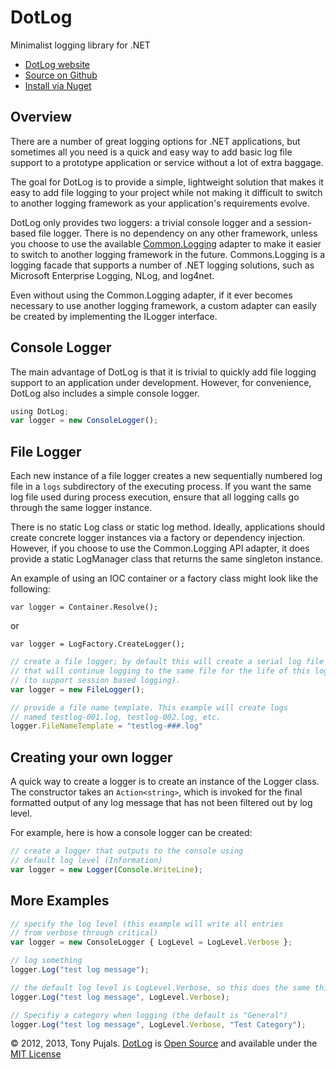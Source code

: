 # DotLog
Minimalist logging library for .NET

- <a href="http://tonypujals.github.com/dotlog/">DotLog website</a>
- <a href="https://github.com/tonypujals/dotlog/">Source on Github</a>
- <a href="https://nuget.org/packages/DotLog/">Install via Nuget</a>

## Overview

There are a number of great logging options for .NET applications, but sometimes all you need is a quick and easy way to add basic log file support to a prototype application or service without a lot of extra baggage.

The goal for DotLog is to provide a simple, lightweight solution that makes it easy to add file logging to your project while not making it difficult to switch to another logging framework as your application's requirements evolve.

DotLog only provides two loggers: a trivial console logger and a session-based file logger. There is no dependency on any other framework, unless you choose to use the available <a href="http://netcommon.sourceforge.net/">Common.Logging</a> adapter to make it easier to switch to another logging framework in the future. Commons.Logging is a logging facade that supports a number of .NET logging solutions, such as Microsoft Enterprise Logging, NLog, and log4net.

Even without using the Common.Logging adapter, if it ever becomes necessary to use another logging
framework, a custom adapter can easily be created by implementing the ILogger interface.

## Console Logger
The main advantage of DotLog is that it is trivial to quickly add file logging support to an application under development. However, for convenience, DotLog also includes a simple console logger.

```javascript
using DotLog;
var logger = new ConsoleLogger();
```

## File Logger 
Each new instance of a file logger creates a new sequentially numbered log file in a <code>logs</code> subdirectory of the executing process. If you want the same log file used during process execution, ensure that all logging calls go through the same logger instance.

There is no static Log class or static log method. Ideally, applications should create concrete logger instances via a factory or dependency injection. However, if you choose to use the Common.Logging API adapter, it does provide a static LogManager class that returns the same singleton instance.

An example of using an IOC container or a factory class might look like the following:

<code>var logger = Container.Resolve<ILogger>();</code>

or

<code>var logger = LogFactory.CreateLogger();</code>

```javascript
// create a file logger; by default this will create a serial log file
// that will continue logging to the same file for the life of this logger
// (to support session based logging).
var logger = new FileLogger();

// provide a file name template. This example will create logs
// named testlog-001.log, testlog-002.log, etc.
logger.FileNameTemplate = "testlog-###.log"
```

## Creating your own logger
A quick way to create a logger is to create an instance of the Logger class. The constructor takes an <code>Action&lt;string&gt;</code>, which is invoked for the final formatted output of any log message that has not been filtered out by log level.

For example, here is how a console logger can be created:

```javascript
// create a logger that outputs to the console using
// default log level (Information)
var logger = new Logger(Console.WriteLine);
```


## More Examples

```javascript
// specify the log level (this example will write all entries
// from verbose through critical)
var logger = new ConsoleLogger { LogLevel = LogLevel.Verbose };

// log something
logger.Log("test log message");

// the default log level is LogLevel.Verbose, so this does the same thing:
logger.Log("test log message", LogLevel.Verbose);

// Specifiy a category when logging (the default is "General")
logger.Log("test log message", LogLevel.Verbose, "Test Category");
```

&copy; 2012, 2013, Tony Pujals. <a href="http://tonypujals.github.com/dotlog/">DotLog</a> is <a href="http://opensource.org/">Open Source</a> and available under the <a href="license.html">MIT License</a>
